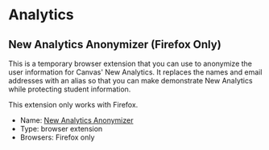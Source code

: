# Analytics

## New Analytics Anonymizer (Firefox Only)
This is a temporary browser extension that you can use to anonymize the user information for Canvas' New Analytics. 
It replaces the names and email addresses with an alias so that you can make demonstrate New Analytics while protecting student information.

This extension only works with Firefox.

* Name: [New Analytics Anonymizer](analytics/new-analytics-anonymizer/)
* Type: browser extension
* Browsers: Firefox only
